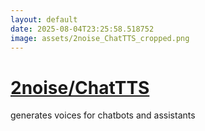 ```yaml
---
layout: default
date: 2025-08-04T23:25:58.518752
image: assets/2noise_ChatTTS_cropped.png
---
```


# [2noise/ChatTTS](https://github.com/2noise/ChatTTS)

generates voices for chatbots and assistants
